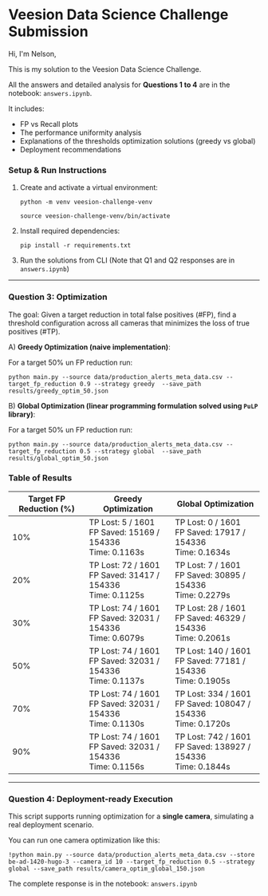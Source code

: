 Veesion Data Science Challenge Submission
===================================================

Hi, I'm Nelson,

This is my solution to the Veesion Data Science Challenge.

All the answers and detailed analysis for **Questions 1 to 4** are in the notebook: `answers.ipynb`.

It includes:
- FP vs Recall plots
- The performance uniformity analysis
- Explanations of the thresholds optimization solutions (greedy vs global)
- Deployment recommendations

### Setup & Run Instructions

1. Create and activate a virtual environment:

   `python -m venv veesion-challenge-venv`

   `source veesion-challenge-venv/bin/activate`


2. Install required dependencies:

   `pip install -r requirements.txt`

3. Run the solutions from CLI (Note that Q1 and Q2 responses are in `answers.ipynb`)


---------------------------------------------------
### Question 3: Optimization

The goal: Given a target reduction in total false positives (#FP),
find a threshold configuration across all cameras that minimizes the loss of true positives (#TP).

A) **Greedy Optimization (naive implementation)**:

For a target 50% un FP reduction run:

`python main.py --source data/production_alerts_meta_data.csv --target_fp_reduction 0.9 --strategy greedy  --save_path results/greedy_optim_50.json`


B) **Global Optimization (linear programming formulation solved using `PuLP` library)**:

For a target 50% un FP reduction run:

`python main.py --source data/production_alerts_meta_data.csv --target_fp_reduction 0.5 --strategy global  --save_path results/global_optim_50.json`


### Table of Results


| Target FP Reduction (%) | Greedy Optimization                                      | Global Optimization                                      |
|--------------------------|----------------------------------------------------------|-----------------------------------------------------------|
| 10%                      | TP Lost: 5 / 1601  <br> FP Saved: 15169 / 154336  <br> Time: 0.1163s | TP Lost: 0 / 1601  <br> FP Saved: 17917 / 154336  <br> Time: 0.1634s |
| 20%                      | TP Lost: 72 / 1601 <br> FP Saved: 31417 / 154336  <br> Time: 0.1125s | TP Lost: 7 / 1601  <br> FP Saved: 30895 / 154336  <br> Time: 0.2279s |
| 30%                      | TP Lost: 74 / 1601 <br> FP Saved: 32031 / 154336  <br> Time: 0.6079s | TP Lost: 28 / 1601 <br> FP Saved: 46329 / 154336  <br> Time: 0.2061s |
| 50%                      | TP Lost: 74 / 1601 <br> FP Saved: 32031 / 154336  <br> Time: 0.1137s | TP Lost: 140 / 1601 <br> FP Saved: 77181 / 154336 <br> Time: 0.1905s |
| 70%                      | TP Lost: 74 / 1601 <br> FP Saved: 32031 / 154336  <br> Time: 0.1130s | TP Lost: 334 / 1601 <br> FP Saved: 108047 / 154336 <br> Time: 0.1720s |
| 90%                      | TP Lost: 74 / 1601 <br> FP Saved: 32031 / 154336  <br> Time: 0.1156s | TP Lost: 742 / 1601 <br> FP Saved: 138927 / 154336 <br> Time: 0.1844s |


---------------------------------------------------
### Question 4: Deployment-ready Execution


This script supports running optimization for a **single camera**, simulating a real deployment scenario.

You can run one camera optimization like this:

`!python main.py --source data/production_alerts_meta_data.csv --store be-ad-1420-hugo-3 --camera_id 10 --target_fp_reduction 0.5 --strategy global --save_path results/camera_optim_global_150.json`


The complete response is in the notebook: `answers.ipynb`